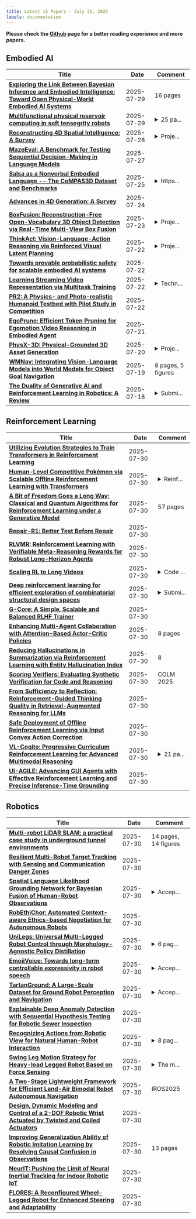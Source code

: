 ```yaml
---
title: Latest 15 Papers - July 31, 2025
labels: documentation
---
```

**Please check the [Github](https://github.com/zezhishao/MTS_Daily_ArXiv) page for a better reading experience and more papers.**

## Embodied AI
| **Title** | **Date** | **Comment** |
| --- | --- | --- |
| **[Exploring the Link Between Bayesian Inference and Embodied Intelligence: Toward Open Physical-World Embodied AI Systems](http://arxiv.org/abs/2507.21589v1)** | 2025-07-29 | 16 pages |
| **[Multifunctional physical reservoir computing in soft tensegrity robots](http://arxiv.org/abs/2507.21496v1)** | 2025-07-29 | <details><summary>25 pa...</summary><p>25 pages, 12 figures. The following article has been accepted by Chaos: An Interdisciplinary Journal of Nonlinear Science</p></details> |
| **[Reconstructing 4D Spatial Intelligence: A Survey](http://arxiv.org/abs/2507.21045v1)** | 2025-07-28 | <details><summary>Proje...</summary><p>Project page: https://github.com/yukangcao/Awesome-4D-Spatial-Intelligence</p></details> |
| **[MazeEval: A Benchmark for Testing Sequential Decision-Making in Language Models](http://arxiv.org/abs/2507.20395v1)** | 2025-07-27 |  |
| **[Salsa as a Nonverbal Embodied Language -- The CoMPAS3D Dataset and Benchmarks](http://arxiv.org/abs/2507.19684v1)** | 2025-07-25 | <details><summary>https...</summary><p>https://rosielab.github.io/compas3d</p></details> |
| **[Advances in 4D Generation: A Survey](http://arxiv.org/abs/2503.14501v3)** | 2025-07-24 |  |
| **[BoxFusion: Reconstruction-Free Open-Vocabulary 3D Object Detection via Real-Time Multi-View Box Fusion](http://arxiv.org/abs/2506.15610v2)** | 2025-07-23 | <details><summary>Proje...</summary><p>Project page: https://lanlan96.github.io/BoxFusion/</p></details> |
| **[ThinkAct: Vision-Language-Action Reasoning via Reinforced Visual Latent Planning](http://arxiv.org/abs/2507.16815v1)** | 2025-07-22 | <details><summary>Proje...</summary><p>Project page: https://jasper0314-huang.github.io/thinkact-vla/</p></details> |
| **[Towards provable probabilistic safety for scalable embodied AI systems](http://arxiv.org/abs/2506.05171v2)** | 2025-07-22 |  |
| **[Learning Streaming Video Representation via Multitask Training](http://arxiv.org/abs/2504.20041v2)** | 2025-07-22 | <details><summary>Techn...</summary><p>Technical Report. Project Page: https://go2heart.github.io/streamformer</p></details> |
| **[PR2: A Physics- and Photo-realistic Humanoid Testbed with Pilot Study in Competition](http://arxiv.org/abs/2409.01559v2)** | 2025-07-22 |  |
| **[EgoPrune: Efficient Token Pruning for Egomotion Video Reasoning in Embodied Agent](http://arxiv.org/abs/2507.15428v1)** | 2025-07-21 |  |
| **[PhysX-3D: Physical-Grounded 3D Asset Generation](http://arxiv.org/abs/2507.12465v3)** | 2025-07-20 | <details><summary>Proje...</summary><p>Project page: https://physx-3d.github.io/</p></details> |
| **[WMNav: Integrating Vision-Language Models into World Models for Object Goal Navigation](http://arxiv.org/abs/2503.02247v5)** | 2025-07-19 | 8 pages, 5 figures |
| **[The Duality of Generative AI and Reinforcement Learning in Robotics: A Review](http://arxiv.org/abs/2410.16411v2)** | 2025-07-18 | <details><summary>Submi...</summary><p>Submitted for publication to Information Fusion</p></details> |

## Reinforcement Learning
| **Title** | **Date** | **Comment** |
| --- | --- | --- |
| **[Utilizing Evolution Strategies to Train Transformers in Reinforcement Learning](http://arxiv.org/abs/2501.13883v2)** | 2025-07-30 |  |
| **[Human-Level Competitive Pokémon via Scalable Offline Reinforcement Learning with Transformers](http://arxiv.org/abs/2504.04395v2)** | 2025-07-30 | <details><summary>Reinf...</summary><p>Reinforcement Learning Conference 2025</p></details> |
| **[A Bit of Freedom Goes a Long Way: Classical and Quantum Algorithms for Reinforcement Learning under a Generative Model](http://arxiv.org/abs/2507.22854v1)** | 2025-07-30 | 57 pages |
| **[Repair-R1: Better Test Before Repair](http://arxiv.org/abs/2507.22853v1)** | 2025-07-30 |  |
| **[RLVMR: Reinforcement Learning with Verifiable Meta-Reasoning Rewards for Robust Long-Horizon Agents](http://arxiv.org/abs/2507.22844v1)** | 2025-07-30 |  |
| **[Scaling RL to Long Videos](http://arxiv.org/abs/2507.07966v3)** | 2025-07-30 | <details><summary>Code ...</summary><p>Code at https://github.com/NVlabs/Long-RL and model at https://huggingface.co/Efficient-Large-Model/LongVILA-R1-7B</p></details> |
| **[Deep reinforcement learning for efficient exploration of combinatorial structural design spaces](http://arxiv.org/abs/2507.22804v1)** | 2025-07-30 | <details><summary>Submi...</summary><p>Submitted to the International Association for Shell and Spatial Structures (IASS) 2025 Symposium</p></details> |
| **[G-Core: A Simple, Scalable and Balanced RLHF Trainer](http://arxiv.org/abs/2507.22789v1)** | 2025-07-30 |  |
| **[Enhancing Multi-Agent Collaboration with Attention-Based Actor-Critic Policies](http://arxiv.org/abs/2507.22782v1)** | 2025-07-30 | 8 pages |
| **[Reducing Hallucinations in Summarization via Reinforcement Learning with Entity Hallucination Index](http://arxiv.org/abs/2507.22744v1)** | 2025-07-30 | 8 |
| **[Scoring Verifiers: Evaluating Synthetic Verification for Code and Reasoning](http://arxiv.org/abs/2502.13820v3)** | 2025-07-30 | COLM 2025 |
| **[From Sufficiency to Reflection: Reinforcement-Guided Thinking Quality in Retrieval-Augmented Reasoning for LLMs](http://arxiv.org/abs/2507.22716v1)** | 2025-07-30 |  |
| **[Safe Deployment of Offline Reinforcement Learning via Input Convex Action Correction](http://arxiv.org/abs/2507.22640v1)** | 2025-07-30 |  |
| **[VL-Cogito: Progressive Curriculum Reinforcement Learning for Advanced Multimodal Reasoning](http://arxiv.org/abs/2507.22607v1)** | 2025-07-30 | <details><summary>21 pa...</summary><p>21 pages, 5 figures, 6 tables. Work in progress</p></details> |
| **[UI-AGILE: Advancing GUI Agents with Effective Reinforcement Learning and Precise Inference-Time Grounding](http://arxiv.org/abs/2507.22025v2)** | 2025-07-30 |  |

## Robotics
| **Title** | **Date** | **Comment** |
| --- | --- | --- |
| **[Multi-robot LiDAR SLAM: a practical case study in underground tunnel environments](http://arxiv.org/abs/2507.21553v2)** | 2025-07-30 | 14 pages, 14 figures |
| **[Resilient Multi-Robot Target Tracking with Sensing and Communication Danger Zones](http://arxiv.org/abs/2409.11230v2)** | 2025-07-30 |  |
| **[Spatial Language Likelihood Grounding Network for Bayesian Fusion of Human-Robot Observations](http://arxiv.org/abs/2507.19947v2)** | 2025-07-30 | <details><summary>Accep...</summary><p>Accepted to the 2025 IEEE International Conference on Systems, Man, and Cybernetics (SMC); Supplementary video: https://cu-asl.github.io/fp-lgn/</p></details> |
| **[RobEthiChor: Automated Context-aware Ethics-based Negotiation for Autonomous Robots](http://arxiv.org/abs/2507.22664v1)** | 2025-07-30 |  |
| **[UniLegs: Universal Multi-Legged Robot Control through Morphology-Agnostic Policy Distillation](http://arxiv.org/abs/2507.22653v1)** | 2025-07-30 | <details><summary>6 pag...</summary><p>6 pages, 3 figures, IROS 2025</p></details> |
| **[EmojiVoice: Towards long-term controllable expressivity in robot speech](http://arxiv.org/abs/2506.15085v2)** | 2025-07-30 | <details><summary>Accep...</summary><p>Accepted to RO-MAN 2025, Demo at HRI 2025 : https://dl.acm.org/doi/10.5555/3721488.3721774 Project webpage here: https://rosielab.github.io/emojivoice/ Toolbox here: https://github.com/rosielab/emojivoice</p></details> |
| **[TartanGround: A Large-Scale Dataset for Ground Robot Perception and Navigation](http://arxiv.org/abs/2505.10696v2)** | 2025-07-30 | <details><summary>Accep...</summary><p>Accepted for publication to IEEE/RSJ IROS 2025</p></details> |
| **[Explainable Deep Anomaly Detection with Sequential Hypothesis Testing for Robotic Sewer Inspection](http://arxiv.org/abs/2507.22546v1)** | 2025-07-30 |  |
| **[Recognizing Actions from Robotic View for Natural Human-Robot Interaction](http://arxiv.org/abs/2507.22522v1)** | 2025-07-30 | <details><summary>8 pag...</summary><p>8 pages, 4 figures, Accepted to ICCV2025</p></details> |
| **[Swing Leg Motion Strategy for Heavy-load Legged Robot Based on Force Sensing](http://arxiv.org/abs/2309.01112v2)** | 2025-07-30 | <details><summary>The m...</summary><p>The manuscript is withdrawn due to ongoing major revisions and improvements to the methodology and experimental validation</p></details> |
| **[A Two-Stage Lightweight Framework for Efficient Land-Air Bimodal Robot Autonomous Navigation](http://arxiv.org/abs/2507.22473v1)** | 2025-07-30 | IROS2025 |
| **[Design, Dynamic Modeling and Control of a 2-DOF Robotic Wrist Actuated by Twisted and Coiled Actuators](http://arxiv.org/abs/2503.05508v2)** | 2025-07-30 |  |
| **[Improving Generalization Ability of Robotic Imitation Learning by Resolving Causal Confusion in Observations](http://arxiv.org/abs/2507.22380v1)** | 2025-07-30 | 13 pages |
| **[NeurIT: Pushing the Limit of Neural Inertial Tracking for Indoor Robotic IoT](http://arxiv.org/abs/2404.08939v2)** | 2025-07-30 |  |
| **[FLORES: A Reconfigured Wheel-Legged Robot for Enhanced Steering and Adaptability](http://arxiv.org/abs/2507.22345v1)** | 2025-07-30 |  |

